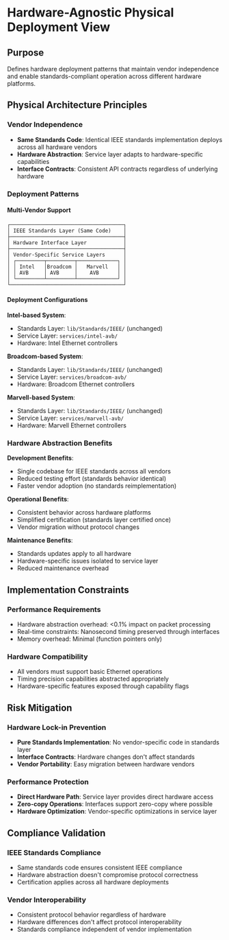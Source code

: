 # Hardware-Agnostic Physical Deployment View

## Purpose
Defines hardware deployment patterns that maintain vendor independence and enable standards-compliant operation across different hardware platforms.

## Physical Architecture Principles

### Vendor Independence
- **Same Standards Code**: Identical IEEE standards implementation deploys across all hardware vendors
- **Hardware Abstraction**: Service layer adapts to hardware-specific capabilities
- **Interface Contracts**: Consistent API contracts regardless of underlying hardware

### Deployment Patterns

#### Multi-Vendor Support
```
┌─────────────────────────────────────┐
│ IEEE Standards Layer (Same Code)    │
├─────────────────────────────────────┤
│ Hardware Interface Layer            │
├─────────────────────────────────────┤
│ Vendor-Specific Service Layers      │
│ ┌─────────┬─────────┬─────────────┐ │
│ │ Intel   │Broadcom │   Marvell   │ │
│ │ AVB     │ AVB     │    AVB      │ │
│ └─────────┴─────────┴─────────────┘ │
└─────────────────────────────────────┘
```

#### Deployment Configurations

**Intel-based System**:
- Standards Layer: `lib/Standards/IEEE/` (unchanged)
- Service Layer: `services/intel-avb/`
- Hardware: Intel Ethernet controllers

**Broadcom-based System**:
- Standards Layer: `lib/Standards/IEEE/` (unchanged)
- Service Layer: `services/broadcom-avb/`
- Hardware: Broadcom Ethernet controllers

**Marvell-based System**:
- Standards Layer: `lib/Standards/IEEE/` (unchanged)
- Service Layer: `services/marvell-avb/`
- Hardware: Marvell Ethernet controllers

### Hardware Abstraction Benefits

**Development Benefits**:
- Single codebase for IEEE standards across all vendors
- Reduced testing effort (standards behavior identical)
- Faster vendor adoption (no standards reimplementation)

**Operational Benefits**:
- Consistent behavior across hardware platforms
- Simplified certification (standards layer certified once)
- Vendor migration without protocol changes

**Maintenance Benefits**:
- Standards updates apply to all hardware
- Hardware-specific issues isolated to service layer
- Reduced maintenance overhead

## Implementation Constraints

### Performance Requirements
- Hardware abstraction overhead: <0.1% impact on packet processing
- Real-time constraints: Nanosecond timing preserved through interfaces
- Memory overhead: Minimal (function pointers only)

### Hardware Compatibility
- All vendors must support basic Ethernet operations
- Timing precision capabilities abstracted appropriately
- Hardware-specific features exposed through capability flags

## Risk Mitigation

### Hardware Lock-in Prevention
- **Pure Standards Implementation**: No vendor-specific code in standards layer
- **Interface Contracts**: Hardware changes don't affect standards
- **Vendor Portability**: Easy migration between hardware vendors

### Performance Protection
- **Direct Hardware Path**: Service layer provides direct hardware access
- **Zero-copy Operations**: Interfaces support zero-copy where possible
- **Hardware Optimization**: Vendor-specific optimizations in service layer

## Compliance Validation

### IEEE Standards Compliance
- Same standards code ensures consistent IEEE compliance
- Hardware abstraction doesn't compromise protocol correctness
- Certification applies across all hardware deployments

### Vendor Interoperability
- Consistent protocol behavior regardless of hardware
- Hardware differences don't affect protocol interoperability
- Standards compliance independent of vendor implementation